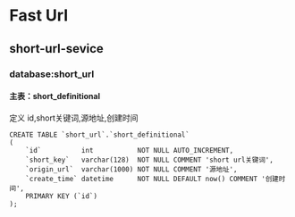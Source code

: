 # Fast Url

## short-url-sevice

### database:short_url

#### 主表：short_definitional
定义
id,short关键词,源地址,创建时间

```mysql
CREATE TABLE `short_url`.`short_definitional`
(
    `id`          int           NOT NULL AUTO_INCREMENT,
    `short_key`   varchar(128)  NOT NULL COMMENT 'short url关键词',
    `origin_url`  varchar(1000) NOT NULL COMMENT '源地址',
    `create_time` datetime      NOT NULL DEFAULT now() COMMENT '创建时间',
    PRIMARY KEY (`id`)
);
```